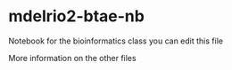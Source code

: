 # mdelrio2-btae-nb
Notebook for the bioinformatics class
you can edit this file 

More information on the other files 
